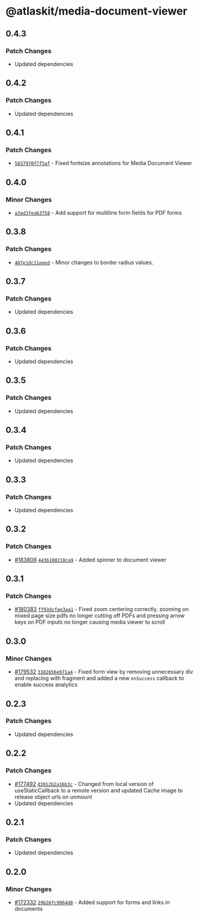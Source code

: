 # @atlaskit/media-document-viewer

## 0.4.3

### Patch Changes

- Updated dependencies

## 0.4.2

### Patch Changes

- Updated dependencies

## 0.4.1

### Patch Changes

- [`5837970f7f5af`](https://bitbucket.org/atlassian/atlassian-frontend-monorepo/commits/5837970f7f5af) -
  Fixed fontsize annotations for Media Document Viewer

## 0.4.0

### Minor Changes

- [`a3ad3feab3758`](https://bitbucket.org/atlassian/atlassian-frontend-monorepo/commits/a3ad3feab3758) -
  Add support for mulitline form fields for PDF forms

## 0.3.8

### Patch Changes

- [`407e1dc11eeed`](https://bitbucket.org/atlassian/atlassian-frontend-monorepo/commits/407e1dc11eeed) -
  Minor changes to border radius values.

## 0.3.7

### Patch Changes

- Updated dependencies

## 0.3.6

### Patch Changes

- Updated dependencies

## 0.3.5

### Patch Changes

- Updated dependencies

## 0.3.4

### Patch Changes

- Updated dependencies

## 0.3.3

### Patch Changes

- Updated dependencies

## 0.3.2

### Patch Changes

- [#183808](https://bitbucket.org/atlassian/atlassian-frontend-monorepo/pull-requests/183808)
  [`4436100210ca9`](https://bitbucket.org/atlassian/atlassian-frontend-monorepo/commits/4436100210ca9) -
  Added spinner to document viewer

## 0.3.1

### Patch Changes

- [#180383](https://bitbucket.org/atlassian/atlassian-frontend-monorepo/pull-requests/180383)
  [`ff93dcfae3aa1`](https://bitbucket.org/atlassian/atlassian-frontend-monorepo/commits/ff93dcfae3aa1) -
  Fixed zoom centering correctly, zooming on mixed page size pdfs no longer cutting off PDFs and
  pressing arrow keys on PDF inputs no longer causing media viewer to scroll

## 0.3.0

### Minor Changes

- [#179532](https://bitbucket.org/atlassian/atlassian-frontend-monorepo/pull-requests/179532)
  [`3102656e971a4`](https://bitbucket.org/atlassian/atlassian-frontend-monorepo/commits/3102656e971a4) -
  Fixed form view by removing unnecessary div and replacing with fragment and added a new
  `onSuccess` callback to enable success analytics

## 0.2.3

### Patch Changes

- Updated dependencies

## 0.2.2

### Patch Changes

- [#177492](https://bitbucket.org/atlassian/atlassian-frontend-monorepo/pull-requests/177492)
  [`d3012b2a16b3c`](https://bitbucket.org/atlassian/atlassian-frontend-monorepo/commits/d3012b2a16b3c) -
  Changed from local version of useStaticCallback to a remote version and updated Cache image to
  release object urls on unmount
- Updated dependencies

## 0.2.1

### Patch Changes

- Updated dependencies

## 0.2.0

### Minor Changes

- [#172332](https://bitbucket.org/atlassian/atlassian-frontend-monorepo/pull-requests/172332)
  [`29b26fc9964d8`](https://bitbucket.org/atlassian/atlassian-frontend-monorepo/commits/29b26fc9964d8) -
  Added support for forms and links in documents
